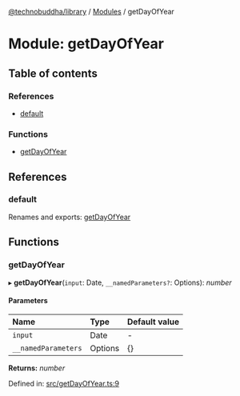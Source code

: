 [@technobuddha/library](../../README.md) / [Modules](../Modules.md) / getDayOfYear

# Module: getDayOfYear

## Table of contents

### References

- [default](getdayofyear.md#default)

### Functions

- [getDayOfYear](getdayofyear.md#getdayofyear)

## References

### default

Renames and exports: [getDayOfYear](getdayofyear.md#getdayofyear)

## Functions

### getDayOfYear

▸ **getDayOfYear**(`input`: Date, `__namedParameters?`: Options): *number*

#### Parameters

| Name | Type | Default value |
| :------ | :------ | :------ |
| `input` | Date | - |
| `__namedParameters` | Options | {} |

**Returns:** *number*

Defined in: [src/getDayOfYear.ts:9](https://github.com/technobuddha/hill.software/blob/693f679/packages/library/src/getDayOfYear.ts#L9)

